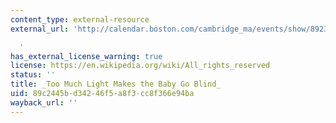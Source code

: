 ```yaml
---
content_type: external-resource
external_url: 'http://calendar.boston.com/cambridge_ma/events/show/89237354-too-much-light-makes-the-baby-go-blind

  '
has_external_license_warning: true
license: https://en.wikipedia.org/wiki/All_rights_reserved
status: ''
title: _Too Much Light Makes the Baby Go Blind_
uid: 89c2445b-d342-46f5-a8f3-cc8f366e94ba
wayback_url: ''
---
```

